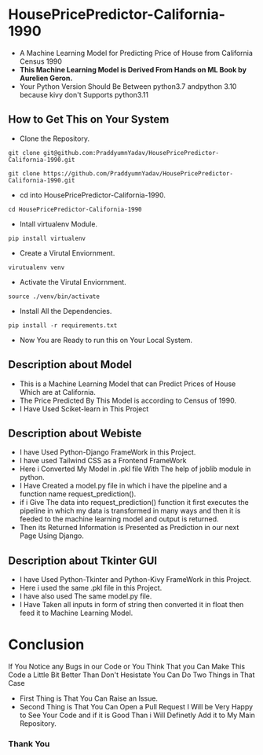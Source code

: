 # HousePricePredictor-California-1990
- A Machine Learning Model for Predicting Price of House from California Census 1990
- **This Machine Learning Model is Derived From Hands on ML Book by Aurelien Geron.**
- Your Python Version Should Be Between python3.7 andpython 3.10 because kivy don't Supports python3.11
## How to Get This on Your System
- Clone the Repository.
```
git clone git@github.com:PraddyumnYadav/HousePricePredictor-California-1990.git
```
```
git clone https://github.com/PraddyumnYadav/HousePricePredictor-California-1990.git
```
- cd into HousePricePredictor-California-1990.
```
cd HousePricePredictor-California-1990
```
- Intall virtualenv Module.
```
pip install virtualenv
```
- Create a Virutal Enviornment.
```
virutualenv venv
```
- Activate the Virutal Enviornment.
```
source ./venv/bin/activate
```
- Install All the Dependencies.
```
pip install -r requirements.txt
```
- Now You are Ready to run this on Your Local System.
## Description about Model
- This is a Machine Learning Model that can Predict Prices of House Which are at California.
- The Price Predicted By This Model is according to Census of 1990.
- I Have Used Sciket-learn in This Project
## Description about Webiste
- I have Used Python-Django FrameWork in this Project.
- I have used Tailwind CSS as a Frontend FrameWork
- Here i Converted My Model in .pkl file With The help of joblib module in python.
- I Have Created a model.py file in which i have the pipeline and a function name request_prediction().
- if i Give The data into request_prediction() function it first executes the pipeline in which my data is transformed in many ways and then it is feeded to the machine learning model and output is returned.
- Then its Returned Information is Presented as Prediction in our next Page Using Django.
## Description about Tkinter GUI
- I have Used Python-Tkinter and Python-Kivy FrameWork in this Project.
- Here i used the same .pkl file in this Project.
- I have also used The same model.py file.
- I Have Taken all inputs in form of string then converted it in float then feed it to Machine Learning Model.
# Conclusion
If You Notice any Bugs in our Code or You Think That you Can Make This Code a Little Bit Better Than Don't Hesistate You Can Do Two Things in That Case
- First Thing is That You Can Raise an Issue.
- Second Thing is That You Can Open a Pull Request I Will be Very Happy to See Your Code and if it is Good Than i Will Definetly Add it to My Main Repository.
### Thank You
